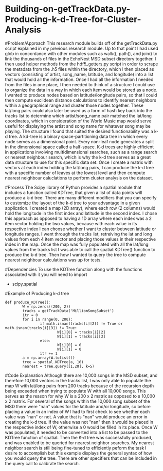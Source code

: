 # Building-on-getTrackData.py- Producing-k-d-Tree-for-Cluster-Analysis

#Problem/Approach
This research module builds off of the getTrackData.py script explained in my previous research module. Up to that point I had used glob in concordance with other modules such as walk(), path(), and join() to link the thousands of files in the EchoNest MSD subset directory together. I then used helper methods from the hdf5_getters.py script in order to scrape the metadata from the .h5 files within the directory, which I then placed as vectors (consisting of artist, song_name, latitude, and longitude) into a list that would hold all the information. Once I had all the information I needed from the files in one place, I then needed to think of a structure I could use to organize the data in a way in which each item would be stored as a node. I wanted to produce nodes based on latitude/longitude pairs, so that I could then compute euclidean distance calculations to identify nearest neighbors within a geographical range and cluster those nodes together. These lat/long pairs could also later be used as a form of hash key back into the tracks list to determine which artist/song_name pair matched the lat/long coordinates, which in consideration of the World Music map would serve useful for displaying the artist and song name for whatever song may be playing. The structure I found that suited the desired functionability was a k-d tree. A kd-tree is a binary space-partitioning data tree in which every node serves as a dimensional point. Every non-leaf node generates a split in the dimensional space called a half-space. K-d trees are highly efficient in applications involving multidimensional searches, such as a range search or nearest neighbour search, which is why the k-d tree serves as a great data structure to use for this specific data set. Once I create a matrix with vectors at each index holding the lat/long pairs, I can produce the k-d tree with a specific number of leaves at the lowest level and then compute nearest neighbour caluclations to perform cluster analysis on the dataset.

#Process
The Scipy library of Python provides a spatial module that includes a function called KDTree, that given a list of data points will produce a k-d tree. There are many different modifiers that you can specify to customize the layout of the k-d tree to your advantage in a given application. I created a map (2D array), where each row (2 columns) would hold the longitude in the first index and latitude in the second index. I chose this approach as opposed to having a 1D array where each index was a 2 item vector holding the two values, because with each value in its respective index I can choose whether I want to cluster between latitude or longitude ranges. I went through the tracks list, retreiving the lat and long values from each 4 item vector and placing those values in their respective index in the map. Once the map was fully populated with all the lat/long values from the tracks list I was able to call the spatial.KDTree() function to produce the k-d tree. Then how I wanted to query the tree to compute nearest neighbour calculations was up for tests.

#Dependencies
To use the KDTree function along with the functions associated with it you will need to import
- scipy.spatial

#Example of Producing k-d tree
```
def produce_KDTree():
        W = np.zeros((200, 2))
        tracks = getTrackData('MillionSongSubset')
        itr = 0
        for i in range(0, 200):
                if math.isnan(tracks[i][2]) != True or math.isnan(tracks[i][3]) != True:
                        W[i][0] = tracks[i][2]
                        W[i][1] = tracks[i][3]
                else:
                        W[i][0] = 0
                        W[i][1] = 0
                itr += 1
        a = np.array(W.tolist())
        tree = spatial.KDTree(a, 10)
        nearest = tree.query([1,20], k=5)
```

#Code Explanation
Although there are 10,000 songs in the MSD subset, and therefore 10,000 vectors in the tracks list, I was only able to populate the map W with lat/long pairs from 200 tracks because of the recursion depth being exceeded when trying to populate W with all 10,000 songs. This serves as the reason for why W is a 200 x 2 matrix as opposed to a 10,000 x 2 matrix. For several of the songs within the 10,000 song subset of the MSD there were "nan" values for the latitude and/or longitude, so before placing a value in an index of W I had to first check to see whether each value was "nan" or not. A value that is "nan" would produce an error in creating the k-d tree. If the value was not "nan" then it would be placed in the respective index of W, otherwise a 0 would be filled in its place. Once W was populated, it needed to be converted into a list to be passed to the KDTree function of spatial. Then the K-d tree was successfully produced, and was enabled to be queried for nearest neighbor searches. My nearest neighbor search is still being fine-tuned to efficiently peform the task I desire to accomplish but this example displays the general syntax of how you would query the tree. There are other specifiers that can be included in the query call to calibrate the search. 
